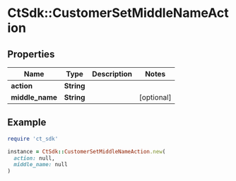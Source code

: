 # CtSdk::CustomerSetMiddleNameAction

## Properties

| Name | Type | Description | Notes |
| ---- | ---- | ----------- | ----- |
| **action** | **String** |  |  |
| **middle_name** | **String** |  | [optional] |

## Example

```ruby
require 'ct_sdk'

instance = CtSdk::CustomerSetMiddleNameAction.new(
  action: null,
  middle_name: null
)
```

